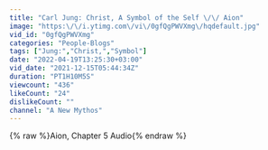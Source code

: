 ```yaml
---
title: "Carl Jung: Christ, A Symbol of the Self \/\/ Aion"
image: "https:\/\/i.ytimg.com\/vi\/0gfQgPWVXmg\/hqdefault.jpg"
vid_id: "0gfQgPWVXmg"
categories: "People-Blogs"
tags: ["Jung:","Christ,","Symbol"]
date: "2022-04-19T13:25:30+03:00"
vid_date: "2021-12-15T05:44:34Z"
duration: "PT1H10M5S"
viewcount: "436"
likeCount: "24"
dislikeCount: ""
channel: "A New Mythos"
---
```

{% raw %}Aion, Chapter 5 Audio{% endraw %}
